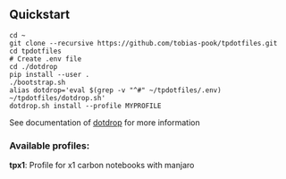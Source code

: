 
## Quickstart


```
cd ~
git clone --recursive https://github.com/tobias-pook/tpdotfiles.git
cd tpdotfiles
# Create .env file
cd ./dotdrop
pip install --user .
./bootstrap.sh
alias dotdrop='eval $(grep -v "^#" ~/tpdotfiles/.env) ~/tpdotfiles/dotdrop.sh'
dotdrop.sh install --profile MYPROFILE
```

See documentation of [dotdrop](https://github.com/deadc0de6/dotdrop) for more information

### Available profiles:
  **tpx1**: Profile for x1 carbon notebooks with manjaro
